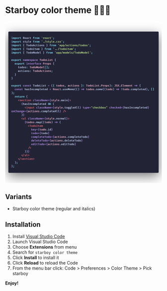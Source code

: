 # Starboy color theme 👩‍🚀💜

<img src="https://github.com/Badrouu17/starboy-color-theme/blob/master/preview.png" alt="Preview">

## Variants

- Starboy color theme (regular and italics)

## Installation

1.  Install [Visual Studio Code](https://code.visualstudio.com/)
2.  Launch Visual Studio Code
3.  Choose **Extensions** from menu
4.  Search for `starboy color theme`
5.  Click **Install** to install it
6.  Click **Reload** to reload the Code
7.  From the menu bar click: Code > Preferences > Color Theme > Pick starboy

**Enjoy!**
